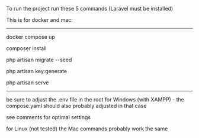To run the project run these 5 commands (Laravel must be installed)

This is for docker and mac:

---

docker compose up

composer install

php artisan migrate --seed

php artisan key:generate

php artisan serve

---

be sure to adjust the .env file in the root for Windows (with XAMPP) - 
the compose.yaml should also probably adjusted in that case

see comments for optimal settings

for Linux (not tested) the Mac commands probably work the same

